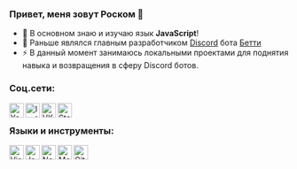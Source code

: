### Привет, меня зовут Роском 👋

- 🔭 В основном знаю и изучаю язык **JavaScript**!
- 🌱 Раньше являлся главным разработчиком [Discord](https://discord.com) бота [Бетти](https://bettybot.xyz)
- ⚡ В данный момент занимаюсь локальными проектами для поднятия навыка и возвращения в сферу Discord ботов.

### Соц.сети:

[<img align="left" alt="YouTube" width="26px" src="https://raw.githubusercontent.com/IRoscom/IRoscom/master/assets/youtube.svg">][youtube]
[<img align="left" alt="Instagram" width="26px" src="https://raw.githubusercontent.com/IRoscom/IRoscom/master/assets/instagram.svg">][instagram]
[<img align="left" alt="VK" width="26px" src="https://raw.githubusercontent.com/IRoscom/IRoscom/master/assets/vk.svg">][vk]
[<img align="left" alt="Steam" width="26px" src="https://raw.githubusercontent.com/IRoscom/IRoscom/master/assets/steam.svg">][steam]

<br />

### Языки и инструменты:

[<img align="left" alt="Visual Studio Code" width="26px" src="https://raw.githubusercontent.com/IRoscom/IRoscom/master/assets/visual-studio-code.svg" />](https://code.visualstudio.com/)
[<img align="left" alt="JavaScript" width="26px" src="https://raw.githubusercontent.com/IRoscom/IRoscom/master/assets/javascript.svg" />](https://ru.wikipedia.org/wiki/JavaScript)
[<img align="left" alt="Node.js" width="26px" src="https://raw.githubusercontent.com/IRoscom/IRoscom/master/assets/nodejs.svg" />](https://nodejs.org/)
[<img align="left" alt="MongoDB" width="26px" src="https://raw.githubusercontent.com/IRoscom/IRoscom/master/assets/mongodb.svg" />](https://mongodb.com/)
[<img align="left" alt="GitHub" width="26px" src="https://raw.githubusercontent.com/IRoscom/IRoscom/master/assets/github.svg" />](https://github.com)

[website]: https://bettybot.xyz
[youtube]: https://youtube.com/channel/UCB8XK7BLBVvUBAmp18yrBFQ
[instagram]: https://instagram.com/itsRoscom/
[vk]: https://vk.com/roscomm
[steam]: https://steamcommunity.com/id/roscom/
